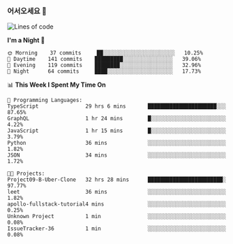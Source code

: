 ### 어서오세요 👋

<!--START_SECTION:waka-->
![Lines of code](https://img.shields.io/badge/From%20Hello%20World%20I%27ve%20Written-5.8%20million%20lines%20of%20code-blue)

**I'm a Night 🦉** 

```text
🌞 Morning    37 commits     ██░░░░░░░░░░░░░░░░░░░░░░░   10.25% 
🌆 Daytime    141 commits    █████████░░░░░░░░░░░░░░░░   39.06% 
🌃 Evening    119 commits    ████████░░░░░░░░░░░░░░░░░   32.96% 
🌙 Night      64 commits     ████░░░░░░░░░░░░░░░░░░░░░   17.73%

```


📊 **This Week I Spent My Time On** 

```text
💬 Programming Languages: 
TypeScript               29 hrs 6 mins       ██████████████████████░░░   87.65% 
GraphQL                  1 hr 24 mins        █░░░░░░░░░░░░░░░░░░░░░░░░   4.22% 
JavaScript               1 hr 15 mins        █░░░░░░░░░░░░░░░░░░░░░░░░   3.79% 
Python                   36 mins             ░░░░░░░░░░░░░░░░░░░░░░░░░   1.82% 
JSON                     34 mins             ░░░░░░░░░░░░░░░░░░░░░░░░░   1.72%

🐱‍💻 Projects: 
Project09-B-Uber-Clone   32 hrs 28 mins      ████████████████████████░   97.77% 
leet                     36 mins             ░░░░░░░░░░░░░░░░░░░░░░░░░   1.82% 
apollo-fullstack-tutorial4 mins              ░░░░░░░░░░░░░░░░░░░░░░░░░   0.25% 
Unknown Project          1 min               ░░░░░░░░░░░░░░░░░░░░░░░░░   0.08% 
IssueTracker-36          1 min               ░░░░░░░░░░░░░░░░░░░░░░░░░   0.08%

```


<!--END_SECTION:waka-->
